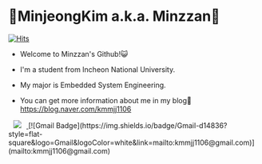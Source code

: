 # :sparkling_heart:MinjeongKim a.k.a. Minzzan:sparkling_heart:
[![Hits](https://hits.seeyoufarm.com/api/count/incr/badge.svg?url=https%3A%2F%2Fgithub.com%2Fminzzan&count_bg=%2379C83D&title_bg=%23555555&icon=&icon_color=%23E7E7E7&title=hits&edge_flat=false)](https://hits.seeyoufarm.com)

- Welcome to Minzzan's Github!:smiley_cat:
- I'm a student from Incheon National University.
- My major is Embedded System Engineering.

- You can get more information about me in my blog:information_desk_person: 
<https://blog.naver.com/kmmjj1106>

<a href="https://instagram.com/muengx2">
    <img 
        src="http://img.shields.io/badge/-Instagram-black?style=flat&logo=Instagram&link=https://instagram.com/alpox.dev/"
        style="height : auto; margin-left : 10px; margin-right : 10px;"/>
</a>
[![Gmail Badge](https://img.shields.io/badge/Gmail-d14836?style=flat-square&logo=Gmail&logoColor=white&link=mailto:kmmjj1106@gmail.com)](mailto:kmmjj1106@gmail.com)
